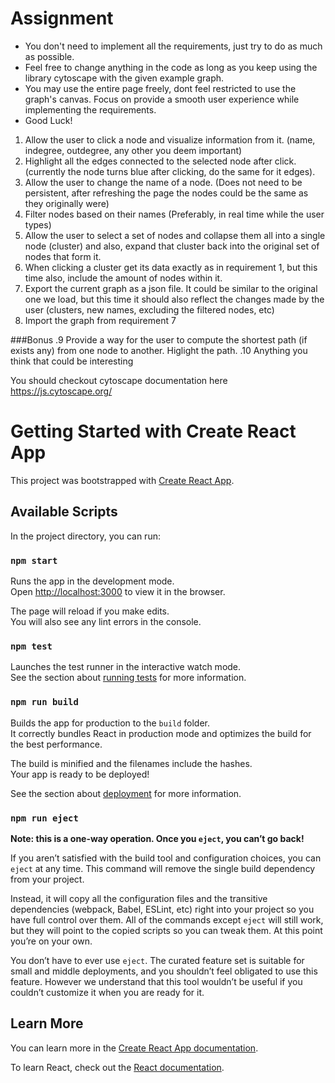 # Assignment

* You don't need to implement all the requirements, just try to do as much as possible.
* Feel free to change anything in the code as long as you keep using the library cytoscape with the given example graph.
* You may use the entire page freely, dont feel restricted to use the graph's canvas. Focus on provide a smooth user experience while implementing the requirements.
* Good Luck!

1. Allow the user to click a node and visualize information from it. (name, indegree, outdegree, any other you deem important)
2. Highlight all the edges connected to the selected node after click. (currently the node turns blue after clicking, do the same for it edges).
3. Allow the user to change the name of a node. (Does not need to be persistent, after refreshing the page the nodes could be the same as they originally were)
4. Filter nodes based on their names (Preferably, in real time while the user types)
5. Allow the user to select a set of nodes and collapse them all into a single node (cluster) and also, expand that cluster back into the original set of nodes that form it.
6. When clicking a cluster get its data exactly as in requirement 1, but this time also, include the amount of nodes within it.
7. Export the current graph as a json file. It could be similar to the original one we load, but this time it should also reflect the changes made by the user (clusters, new names, excluding the filtered nodes, etc)
8. Import the graph from requirement 7

###Bonus
.9 Provide a way for the user to compute the shortest path (if exists any) from one node to another. Higlight the path.
.10 Anything you think that could be interesting

You should checkout cytoscape documentation here https://js.cytoscape.org/





# Getting Started with Create React App

This project was bootstrapped with [Create React App](https://github.com/facebook/create-react-app).

## Available Scripts

In the project directory, you can run:

### `npm start`

Runs the app in the development mode.\
Open [http://localhost:3000](http://localhost:3000) to view it in the browser.

The page will reload if you make edits.\
You will also see any lint errors in the console.

### `npm test`

Launches the test runner in the interactive watch mode.\
See the section about [running tests](https://facebook.github.io/create-react-app/docs/running-tests) for more information.

### `npm run build`

Builds the app for production to the `build` folder.\
It correctly bundles React in production mode and optimizes the build for the best performance.

The build is minified and the filenames include the hashes.\
Your app is ready to be deployed!

See the section about [deployment](https://facebook.github.io/create-react-app/docs/deployment) for more information.

### `npm run eject`

**Note: this is a one-way operation. Once you `eject`, you can’t go back!**

If you aren’t satisfied with the build tool and configuration choices, you can `eject` at any time. This command will remove the single build dependency from your project.

Instead, it will copy all the configuration files and the transitive dependencies (webpack, Babel, ESLint, etc) right into your project so you have full control over them. All of the commands except `eject` will still work, but they will point to the copied scripts so you can tweak them. At this point you’re on your own.

You don’t have to ever use `eject`. The curated feature set is suitable for small and middle deployments, and you shouldn’t feel obligated to use this feature. However we understand that this tool wouldn’t be useful if you couldn’t customize it when you are ready for it.

## Learn More

You can learn more in the [Create React App documentation](https://facebook.github.io/create-react-app/docs/getting-started).

To learn React, check out the [React documentation](https://reactjs.org/).
